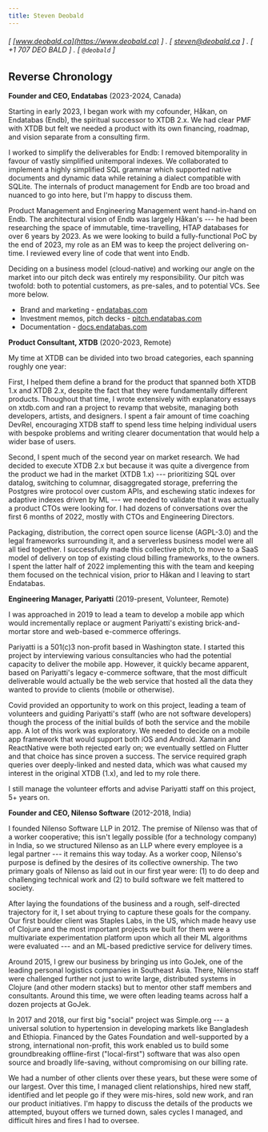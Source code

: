 ```yaml
---
title: Steven Deobald
---
```


###### [ [www.deobald.ca](https://www.deobald.ca) ] . [ steven@deobald.ca ] . [ +1 707 DEO BALD ] . [ `@deobald` ]

Reverse Chronology
------------------

**Founder and CEO, Endatabas** (2023-2024, Canada)

Starting in early 2023, I began work with my cofounder, Håkan, on Endatabas (Endb), the spiritual successor to XTDB 2.x.
We had clear PMF with XTDB but felt we needed a product with its own financing, roadmap, and vision separate from a consulting firm.

I worked to simplify the deliverables for Endb:
I removed bitemporality in favour of vastly simplified unitemporal indexes.
We collaborated to implement a highly simplified SQL grammar which supported native documents and dynamic data while retaining a dialect compatible with SQLite.
The internals of product management for Endb are too broad and nuanced to go into here, but I'm happy to discuss them.

Product Management and Engineering Management went hand-in-hand on Endb.
The architectural vision of Endb was largely Håkan's --- he had been researching the space of immutable, time-travelling, HTAP databases for over 6 years by 2023.
As we were looking to build a fully-functional PoC by the end of 2023, my role as an EM was to keep the project delivering on-time.
I reviewed every line of code that went into Endb.

Deciding on a business model (cloud-native) and working our angle on the market into our pitch deck was entirely my responsibility.
Our pitch was twofold: both to potential customers, as pre-sales, and to potential VCs.
See more below.

- Brand and marketing - [endatabas.com](https://www.endatabas.com)
- Investment memos, pitch decks - [pitch.endatabas.com](https://pitch.endatabas.com/)
- Documentation - [docs.endatabas.com](https://docs.endatabas.com/)

**Product Consultant, XTDB** (2020-2023, Remote)

My time at XTDB can be divided into two broad categories, each spanning roughly one year:

First, I helped them define a brand for the product that spanned both XTDB 1.x and XTDB 2.x, despite the fact that they were fundamentally different products.
Thoughout that time, I wrote extensively with explanatory essays on xtdb.com and ran a project to revamp that website, managing both developers, artists, and designers.
I spent a fair amount of time coaching DevRel, encouraging XTDB staff to spend less time helping individual users with bespoke problems and writing clearer documentation that would help a wider base of users.

Second, I spent much of the second year on market research.
We had decided to execute XTDB 2.x but because it was quite a divergence from the product we had in the market (XTDB 1.x) --- prioritizing SQL over datalog, switching to columnar, disaggregated storage, preferring the Postgres wire protocol over custom APIs, and eschewing static indexes for adaptive indexes driven by ML --- we needed to validate that it was actually a product CTOs were looking for.
I had dozens of conversations over the first 6 months of 2022, mostly with CTOs and Engineering Directors.

Packaging, distribution, the correct open source license (AGPL-3.0) and the legal frameworks surrounding it, and a serverless business model were all all tied together.
I successfully made this collective pitch, to move to a SaaS model of delivery on top of existing cloud billing frameworks, to the owners.
I spent the latter half of 2022 implementing this with the team and keeping them focused on the technical vision, prior to Håkan and I leaving to start Endatabas.

**Engineering Manager, Pariyatti** (2019-present, Volunteer, Remote)

I was approached in 2019 to lead a team to develop a mobile app which would incrementally replace or augment Pariyatti's existing brick-and-mortar store and web-based e-commerce offerings.

Pariyatti is a 501(c)3 non-profit based in Washington state.
I started this project by interviewing various consultancies who had the potential capacity to deliver the mobile app.
However, it quickly became apparent, based on Pariyatti's legacy e-commerce software, that the most difficult deliverable would actually be the web service that hosted all the data they wanted to provide to clients (mobile or otherwise).

Covid provided an opportunity to work on this project, leading a team of volunteers and guiding Pariyatti's staff (who are not software developers) though the process of the initial builds of both the service and the mobile app.
A lot of this work was exploratory.
We needed to decide on a mobile app framework that would support both iOS and Android.
Xamarin and ReactNative were both rejected early on; we eventually settled on Flutter and that choice has since proven a success.
The service required graph queries over deeply-linked and nested data, which was what caused my interest in the original XTDB (1.x), and led to my role there.

I still manage the volunteer efforts and advise Pariyatti staff on this project, 5+ years on.

**Founder and CEO, Nilenso Software** (2012-2018, India)

I founded Nilenso Software LLP in 2012.
The premise of Nilenso was that of a worker cooperative; this isn't legally possible (for a technology company) in India, so we structured Nilenso as an LLP where every employee is a legal partner --- it remains this way today.
As a worker coop, Nilenso's purpose is defined by the desires of its collective ownership.
The two primary goals of Nilenso as laid out in our first year were:
(1) to do deep and challenging technical work and
(2) to build software we felt mattered to society.

After laying the foundations of the business and a rough, self-directed trajectory for it, I set about trying to capture these goals for the company.
Our first boulder client was Staples Labs, in the US, which made heavy use of Clojure and the most important projects we built for them were a multivariate experimentation platform upon which all their ML algorithms were evaluated --- and an ML-based predictive service for delivery times.

Around 2015, I grew our business by bringing us into GoJek, one of the leading personal logistics companies in Southeast Asia.
There, Nilenso staff were challenged further not just to write large, distributed systems in Clojure (and other modern stacks) but to mentor other staff members and consultants.
Around this time, we were often leading teams across half a dozen projects at GoJek.

In 2017 and 2018, our first big "social" project was Simple.org --- a universal solution to hypertension in developing markets like Bangladesh and Ethiopia.
Financed by the Gates Foundation and well-supported by a strong, international non-profit, this work enabled us to build some groundbreaking offline-first ("local-first") software that was also open source and broadly life-saving, without compromising on our billing rate.

We had a number of other clients over these years, but these were some of our largest.
Over this time, I managed client relationships, hired new staff, identified and let people go if they were mis-hires, sold new work, and ran our product initiatives.
I'm happy to discuss the details of the products we attempted, buyout offers we turned down, sales cycles I managed, and difficult hires and fires I had to oversee.
